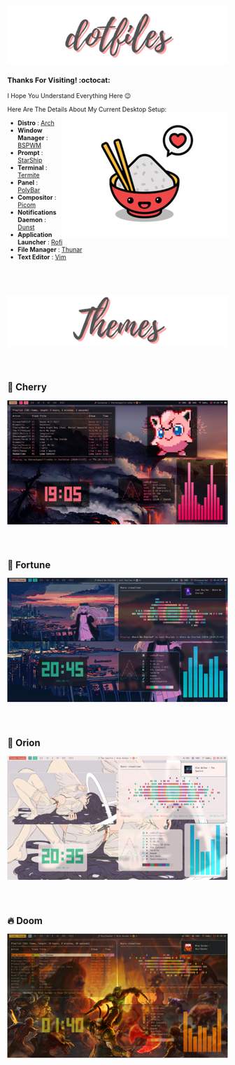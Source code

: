 ![alt text](Images/Banner_DotFiles.png)

### Thanks For Visiting! :octocat:



I Hope You Understand Everything Here :wink:

Here Are The Details About My Current Desktop Setup:
<a href="https://wiki.installgentoo.com/index.php/GNU/Linux_Ricing"><img src="Images/Banner_Rice.png" alt="" align="right" width="380px"></a>
- **Distro**                   : [Arch](https://archlinux.org/)
- **Window Manager**           : [BSPWM](https://github.com/baskerville/bspwm)
- **Prompt**                   : [StarShip](https://starship.rs/)
- **Terminal**                 : [Termite](https://github.com/thestinger/termite/)
- **Panel**                    : [PolyBar](https://github.com/polybar/polybar)
- **Compositor**               : [Picom](https://github.com/yshui/picom)
- **Notifications Daemon**    : [Dunst](https://github.com/dunst-project/dunst)
- **Application Launcher**    : [Rofi](https://github.com/davatorium/rofi)
- **File Manager**            : [Thunar](https://github.com/ranger/ranger)
- **Text Editor**             : [Vim](https://github.com/vim/vim)

<br/><br/><br/>

![alt text](Images/Banner_Themes.png)

<br/><br/>

## 🌸 Cherry
![alt text](Images/Rice_Cherry.png)


<br/><br/>


## 🎀 Fortune
![alt text](Images/Rice_Fortune.png) 

<br/><br/>

## 🌈 Orion
![alt text](Images/Rice_Orion.png) 


<br/><br/>

## 🔥 Doom
![alt text](Images/Rice_Doom.png)



